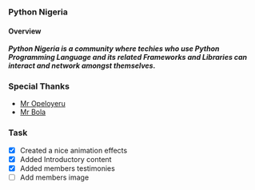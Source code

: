 ### Python Nigeria

#### Overview
***Python Nigeria is a community where techies who use Python Programming Language and its related Frameworks and Libraries can interact and network amongst themselves.***

### Special Thanks
- [Mr Opeloyeru](https://github.com/Hamslem)
- [Mr Bola](https://github.com/zinosalaam1)
### Task
- [x] Created a nice animation effects
- [x] Added Introductory content
- [x] Added members testimonies
- [ ] Add members image

